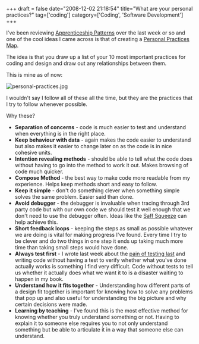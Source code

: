 +++
draft = false
date="2008-12-02 21:18:54"
title="What are your personal practices?"
tag=['coding']
category=['Coding', 'Software Development']
+++

I've been reviewing <a href="http://apprenticeship.oreilly.com/wiki">Apprenticeship Patterns</a> over the last week or so and one of the cool ideas I came across is that of creating a <a href="http://www.xpdeveloper.net/xpdwiki/Wiki.jsp?page=PersonalPracticesMap">Personal Practices Map</a>.

The idea is that you draw up a list of your 10 most important practices for coding and design and draw out any relationships between them.

This is mine as of now:

<img src="{{<siteurl>}}/uploads/2008/12/personal-practices.jpg" alt="personal-practices.jpg" border="0" />

I wouldn't say I follow all of these all the time, but they are the practices that I try to follow whenever possible.

Why these?

<ul>
<li><strong>Separation of concerns</strong> - code is much easier to test and understand when everything is in the right place.</li>
<li><strong>Keep behaviour with data</strong> - again makes the code easier to understand but also makes it easier to change later on as the code is in nice cohesive units.</li>
<li><strong>Intention revealing methods</strong> - should be able to tell what the code does without having to go into the method to work it out. Makes browsing of code much quicker.</li>
<li><strong>Compose Method </strong>- the best way to make code more readable from my experience. Helps keep methods short and easy to follow.</li>
<li><strong>Keep it simple</strong> - don't do something clever when something simple solves the same problem. Easier said than done.</li>
<li><strong>Avoid debugger</strong> - the debugger is invaluable when tracing through 3rd party code but with our own code we should test it well enough that we don't need to use the debugger often. Ideas like the <a href="http://www.markhneedham.com/blog/2008/11/21/saff-squeeze-first-thoughts/">Saff Squeeze</a> can help achieve this.</li>
<li><strong>Short feedback loops</strong> - keeping the steps as small as possible whatever we are doing is vital for making progress I've found. Every time I try to be clever and do two things in one step it ends up taking much more time than taking small steps would have done.</li>
<li><strong>Always test first</strong> - I wrote last week about the <a href="http://www.markhneedham.com/blog/2008/11/28/tdd-suffering-from-testing-last/">pain of testing last</a> and writing code without having a test to verify whether what you've done actually works is something I find very difficult. Code without tests to tell us whether it actually does what we want it to is a disaster waiting to happen in my book.</li>
<li><strong>Understand how it fits together</strong> - Understanding how different parts of a design fit together is important for knowing how to solve any problems that pop up and also useful for understanding the big picture and why certain decisions were made.</li>
<li><strong>Learning by teaching</strong> - I've found this is the most effective method for knowing whether you truly understand something or not. Having to explain it to someone else requires you to not only understand something but be able to articulate it in a way that someone else can understand.</li>
</ul>

